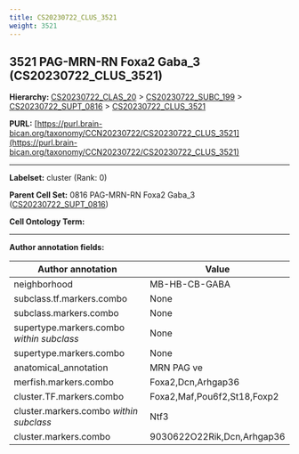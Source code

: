 ```yaml
---
title: CS20230722_CLUS_3521
weight: 3521
---
```

## 3521 PAG-MRN-RN Foxa2 Gaba_3 (CS20230722_CLUS_3521)
<b>Hierarchy: </b>
[CS20230722_CLAS_20](../CS20230722_CLAS_20) >
[CS20230722_SUBC_199](../CS20230722_SUBC_199) >
[CS20230722_SUPT_0816](../CS20230722_SUPT_0816) >
[CS20230722_CLUS_3521](../CS20230722_CLUS_3521)

**PURL:** [https://purl.brain-bican.org/taxonomy/CCN20230722/CS20230722_CLUS_3521](https://purl.brain-bican.org/taxonomy/CCN20230722/CS20230722_CLUS_3521)

---


**Labelset:** cluster (Rank: 0)

**Parent Cell Set:** 0816 PAG-MRN-RN Foxa2 Gaba_3 ([CS20230722_SUPT_0816](../CS20230722_SUPT_0816))



**Cell Ontology Term:** 

[MARKER GENES.]: #


---

[TRANSFERRED ANNOTATIONS.]: #


[AUTHOR ANNOTATION FIELDS.]: #


**Author annotation fields:**

| Author annotation | Value |
|-------------------|-------|
|neighborhood|MB-HB-CB-GABA|
|subclass.tf.markers.combo|None|
|subclass.markers.combo|None|
|supertype.markers.combo _within subclass_|None|
|supertype.markers.combo|None|
|anatomical_annotation|MRN PAG ve|
|merfish.markers.combo|Foxa2,Dcn,Arhgap36|
|cluster.TF.markers.combo|Foxa2,Maf,Pou6f2,St18,Foxp2|
|cluster.markers.combo _within subclass_|Ntf3|
|cluster.markers.combo|9030622O22Rik,Dcn,Arhgap36|
